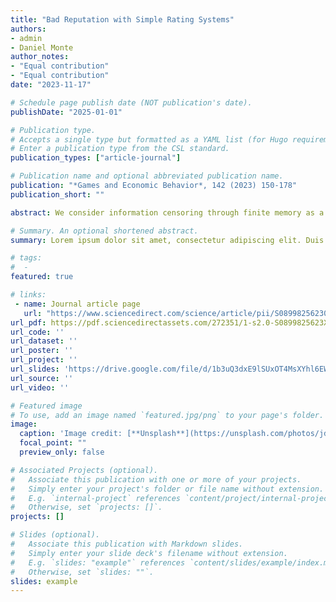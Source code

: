 ```yaml
---
title: "Bad Reputation with Simple Rating Systems"
authors:
- admin
- Daniel Monte
author_notes:
- "Equal contribution"
- "Equal contribution"
date: "2023-11-17"

# Schedule page publish date (NOT publication's date).
publishDate: "2025-01-01"

# Publication type.
# Accepts a single type but formatted as a YAML list (for Hugo requirements).
# Enter a publication type from the CSL standard.
publication_types: ["article-journal"]

# Publication name and optional abbreviated publication name.
publication: "*Games and Economic Behavior*, 142 (2023) 150-178"
publication_short: ""

abstract: We consider information censoring through finite memory as a device against bad reputational concerns. Our class of constrained information policies resembles common practices in online reputation systems, on which customers increasingly rely whenever hiring experts. In a world of repeated interactions between a long-lived expert and short-lived customers, Ely and Välimäki (2003) show that unlimited record-keeping may induce the expert to overchoose a certain action, seeking reputational gains. Consequently, welfare may reduce and markets may break down. We show that simple rating systems in such world help overcome market failures and improve upon both the full-memory and the no-memory cases.

# Summary. An optional shortened abstract.
summary: Lorem ipsum dolor sit amet, consectetur adipiscing elit. Duis posuere tellus ac convallis placerat. Proin tincidunt magna sed ex sollicitudin condimentum.

# tags:
#  - 
featured: true

# links:
 - name: Journal article page
   url: "https://www.sciencedirect.com/science/article/pii/S0899825623001136?via%3Dihub"
url_pdf: https://pdf.sciencedirectassets.com/272351/1-s2.0-S0899825623X00050/1-s2.0-S0899825623001136/main.pdf?X-Amz-Security-Token=IQoJb3JpZ2luX2VjEBoaCXVzLWVhc3QtMSJGMEQCIHepWfPLXBQuFdDYOwk3UGKejxf1qnfeNhUsBmtNzLsvAiAYQWLra6SnIAWETH0vT2UBTnWe%2Fey0j7An6qz5gDoFhCq7BQjz%2F%2F%2F%2F%2F%2F%2F%2F%2F%2F8BEAUaDDA1OTAwMzU0Njg2NSIMJeavrBE0aQsG61CSKo8FLYpaMSrNXhGdXiTv3%2B7TiccH8N1vdlZ32UJEalLjN%2BrZ4%2FD%2FdudTc%2BJYlQQ0p2R57z%2ByI%2Fe6VGxSTQYA4vaCrxY9pomrk%2FiblS%2BErrUdyPInsExg%2BYP%2BSMkqP6W0IxGoRNnwNZTYDJBHboGACnV1GZdbOqaKU8mz%2FSeaRYDaUII7E7ALMTfZkP2sdg%2F6hd4OJSnRQEn3JsNP5O86aBY%2BJEKj8%2BKjkdDl44upQZjS5kEwcwYyemtOrBT87y62X7qklcPh3EVVmHaL2AsIuZQOIgsVcuHuP3yTiWMskj8ii28Ggzd5Hsq3jTsI2dTDZiRXKXz6vRRe7V1lMhB4WBG1eMIkkGH1B9bWBxyU1wWMfL4SzJEyiR7z9Nesxzbe9Iti3mdQkLa0zeiqGB5LIqnJGs9RgTD%2FofVwMRBv0jW4spaX2GhyFgrVDct507h8BDGtGLc0o7mTFvjIl2uPy%2FNcalIZ3F2hY0e0KBlWhkeJnCuksINP75KmUUEyIcNvL2alhkUw2cjETn%2F6XY7S%2ByxOYu1BsCOcdrUtNXyYj3qiNaKprYvZY%2FsI3gT5x7Q845p%2BDpCoGPDjHUPYSlFGsTVoa4K%2F15kBRdbU1zsg%2Fg2oeZYoZ3cNCJN44A8DxzhfEY%2FjFOECMz85nYgVNp%2FCXuwfmf3L8Vhd8QOJ92aNRFKvu8NU3tEhLHiotHY3IQR3zTyn7k%2B4Jd%2B92oHMiXtAlW%2FAKlz3dN93UEPNCvzpcJQKMHQ%2BqRCuUzCxS1k%2Fh1cmvUj9ZaeyFwLCMCHNP%2BFUWqLSxmff1x4d3G1Jaw3kUf5HYQGn%2FkWUaRu6mk2Xl5RQ6Qyr9DE4HmnnIVyGYMBwQeiBwf45ksSpEtcc%2F18nG%2F4EvjDTyeC7BjqyASKUP08oKj%2FRp0FVDr%2BbUKQPSyY0AJR0Mrm4TautYIvd3L6DvZC94HGJ3bj4gzZ6NGHcGt%2FrcZ02mK%2Bpv54JIanC0GzZt2DEMJtpZIjZVu5fo00jOVh6%2BpOnmG8zkQyyaorLRwKmP4c5bFVVCqEyHIaBKa0JR3pZQeS7HyEPuxub82PfCXW3rtjsPvhGk5wxjj9KTkZnnC9iRnGZbga%2BuE%2F6Zv3mT1KVQwduN6HmHbsBJUg%3D&X-Amz-Algorithm=AWS4-HMAC-SHA256&X-Amz-Date=20250103T191146Z&X-Amz-SignedHeaders=host&X-Amz-Expires=300&X-Amz-Credential=ASIAQ3PHCVTYRKPA3IPS%2F20250103%2Fus-east-1%2Fs3%2Faws4_request&X-Amz-Signature=91429166c0562382271694864f974602986c6e365bd14b5711ec7af8ce4e73de&hash=c93a6b5c4ed37730d0578451ba384d0015b628dff03cc47d95805654192ea7f3&host=68042c943591013ac2b2430a89b270f6af2c76d8dfd086a07176afe7c76c2c61&pii=S0899825623001136&tid=spdf-e27be5ee-7434-46da-923d-fb62637d33e2&sid=3e4a3a00264760425a1885a-a1db3b763e57gxrqb&type=client&tsoh=d3d3LnNjaWVuY2VkaXJlY3QuY29t&ua=03135e0205575b070602&rr=8fc54bea894c5e1d&cc=es
url_code: ''
url_dataset: ''
url_poster: ''
url_project: ''
url_slides: 'https://drive.google.com/file/d/1b3uQ3dxE9lSUxOT4MsXYhl6EWl21QUYV/view'
url_source: ''
url_video: ''

# Featured image
# To use, add an image named `featured.jpg/png` to your page's folder. 
image:
  caption: 'Image credit: [**Unsplash**](https://unsplash.com/photos/jdD8gXaTZsc)'
  focal_point: ""
  preview_only: false

# Associated Projects (optional).
#   Associate this publication with one or more of your projects.
#   Simply enter your project's folder or file name without extension.
#   E.g. `internal-project` references `content/project/internal-project/index.md`.
#   Otherwise, set `projects: []`.
projects: []

# Slides (optional).
#   Associate this publication with Markdown slides.
#   Simply enter your slide deck's filename without extension.
#   E.g. `slides: "example"` references `content/slides/example/index.md`.
#   Otherwise, set `slides: ""`.
slides: example
---
```

